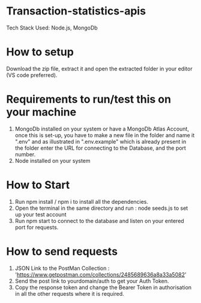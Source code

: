 # Transaction-statistics-apis
Tech Stack Used: Node.js, MongoDb

# How to setup
Download the zip file, extract it and open the extracted folder in your editor (VS code preferred).

# Requirements to run/test this on your machine
1. MongoDb installed on your system or have a MongoDb Atlas Account, once this is set-up, you have to make a new file in the folder and name it ".env" and as illustrated in ".env.example" which is already present in the folder enter the URL for connecting to the Database, and the port number.
2. Node installed on your system

# How to Start
1. Run npm install / npm i to install all the dependencies.
2. Open the terminal in the same directory and run : node seeds.js to set up your test account
3. Run npm start to connect to the database and listen on your entered port for requests.

# How to send requests
1. JSON Link to the PostMan Collection : 'https://www.getpostman.com/collections/2485689636a8a33a5082'
2. Send the post link to yourdomain/auth to get your Auth Token.
3. Copy the response token and change the Bearer Token in authorisation in all the other requests where it is required.



